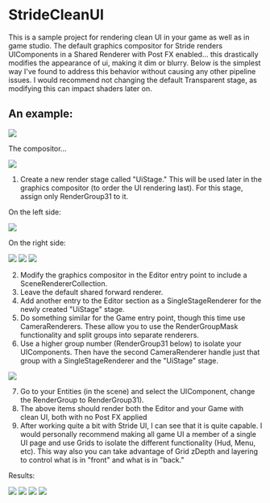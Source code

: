 # StrideCleanUI

This is a sample project for rendering clean UI in your game as well as in game studio. The default graphics compositor for Stride renders UIComponents in a Shared Renderer with Post FX enabled... this drastically modifies the appearance of ui, making it dim or blurry. Below is the simplest way I've found to address this behavior without causing any other pipeline issues. I would recommend not changing the default Transparent stage, as modifying this can impact shaders later on.

## An example:

 <img src="example.png">

The compositor...

 <img src="compositor.png">

1) Create a new render stage called "UiStage." This will be used later in the graphics compositor (to order the UI rendering last). For this stage, assign only RenderGroup31 to it.

On the left side:

<img src="compositor_stages.png">
 
On the right side:

<img src="compositor_property_0.png">
<img src="compositor_property_1.png">
<img src="compositor_property_2.png">

2) Modify the graphics compositor in the Editor entry point to include a SceneRendererCollection. 
3) Leave the default shared forward renderer.
4) Add another entry to the Editor section as a SingleStageRenderer for the newly created "UiStage" stage.
5) Do something similar for the Game entry point, though this time use CameraRenderers. These allow you to use the RenderGroupMask functionality and split groups into separate renderers.
6) Use a higher group number (RenderGroup31 below) to isolate your UIComponents. Then have the second CameraRenderer handle just that group with a SingleStageRenderer and the "UiStage" stage.

 <img src="compositor_configuration.png">
 
7) Go to your Entities (in the scene) and select the UIComponent, change the RenderGroup to RenderGroup31).
8) The above items should render both the Editor and your Game with clean UI, both with no Post FX applied
9) After working quite a bit with Stride UI, I can see that it is quite capable. I would personally recommend making all game UI a member of a single UI page and use Grids to isolate the different functionality (Hud, Menu, etc). This way also you can take advantage of Grid zDepth and layering to control what is in "front" and what is in "back."
 
Results:
 
  <img src="default_editor.png">
  
  <img src="default_ui.png">
  
  <img src="modified_editor.png">
  
  <img src="modified_ui.png">

